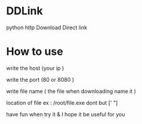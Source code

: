 # DDLink
python http Download Direct link 

# How to use 

write the host (your ip ) 

write the port (80 or 8080 )

write file name ( the file when downloading name it )

location of file ex : /root/file.exe dont but [' "] 

have fun when try it & I hope it be useful for you


